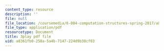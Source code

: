 ```yaml
---
content_type: resource
description: ''
file: null
file_location: /coursemedia/6-004-computation-structures-spring-2017/a8361fb0250a5a4b7147224d9b30cf03_0aMDzMhf528.pdf
file_type: application/pdf
resourcetype: Document
title: 3play pdf file
uid: a8361fb0-250a-5a4b-7147-224d9b30cf03
---
```

